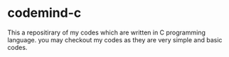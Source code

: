 # codemind-c
This a repositirary of my codes which are written in C programming language.
you may checkout my codes as they are very simple and basic codes.
